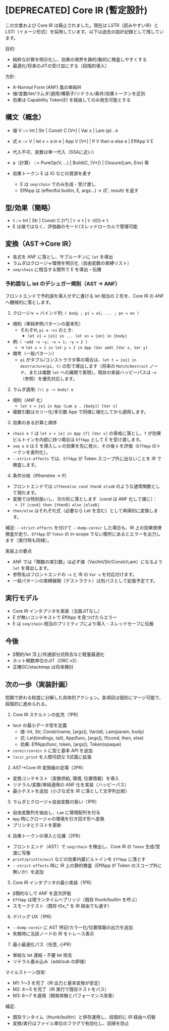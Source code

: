 # [DEPRECATED] Core IR (暫定設計)

この文書および Core IR は廃止されました。現在は LSTR（読みやすいIR）と LSTI（イメージ形式）を採用しています。以下は過去の設計記録として残しています。

目的:
- 純粋な計算を明示化し、効果の境界を静的/動的に検査しやすくする
- 最適化/将来のJITの受け皿にする（段階的導入）

方針:
- A-Normal Form (ANF) 風の単純IR
- 値/変数/let/ラムダ/適用/構築子/リテラル/条件/効果トークンを区別
- 効果は Capability Token(E) を経由してのみ発生可能とする

## 構文（概念）

- 値 V ::= Int | Str | Constr C [V*] | Var x | Lam (p) . e
- 式 e ::= V | let x = a in e | App V [V*] | If V then e else e | EffApp V E
- 代入不可、変数は単一代入（SSAに近い）
- a（計算） ::= PureOp(V, ...) | Build(C, [V*]) | Closure(Lam, Env) 等

- 効果トークン E は IO などの資源を表す
  - E は `seq/chain` でのみ生成・受け渡し
  - EffApp は (effectful builtin, E, args...) → (E', result) を返す

## 型/効果（簡略）

- τ ::= Int | Str | Constr C [τ*] | τ -> τ | τ -(IO)-> τ
- E は値ではなく、評価器のモード/スレッドローカルで管理可能

## 変換（AST→Core IR）

- 各式を ANF に落とし、サブルーチンに `let` を導出
- ラムダはクロージャ環境を明示化（自由変数の束縛リスト）
- `seq/chain` に相当する箇所で E を導出・伝播

### 予約語なし let のデシュガー規則（AST → ANF）

フロントエンドで予約語を導入せずに書ける let 相当の 2 形を、Core IR の ANF へ機械的に落とします。

1) クロージャ + バインド列: `( body ; p1 = e1; ... ; pn = en )`
- 規則（単純参照パターンの基本形）
  - それぞれ `pi ≡ ~xi` のとき:
    - `let x1 = ⟦e1⟧ in ... let xn = ⟦en⟧ in ⟦body⟧`
- 例: `( ~add ~x ~y; ~x = 1; ~y = 2 )`
  - → `let x = 1 in let y = 2 in App (Var add) [Var x, Var y]`
- 備考（一般パターン）
  - `pi` がタプル/コンストラクタ等の場合は、`let t = ⟦ei⟧ in destructure(pi, t)` の形で導出します（将来の `Match/Destruct` ノード、または複数 `let` への展開で表現）。現状の実装ハッピーパスは `~x`（参照）を優先対応します。

2) ラムダ適用: `(\\ p -> body) e`
- 規則（ANF 化）
  - `let v = ⟦e⟧ in App (Lam p . ⟦body⟧) [Var v]`
- 複数引数はカリー化/多引数 App で同様に値化してから適用します。

3) 効果のある計算と順序
- `chain e f` は `let v = ⟦e⟧ in App ⟦f⟧ [Var v]` の骨格に落とし、`f` が効果ビルトインを内部に持つ場合は `EffApp` として E を受け渡します。
- `seq a b` は E を導入し `a` の効果を先に発火、その後 `b` を評価（`EffApp` のトークンを直列化）。
- `--strict-effects` では、`EffApp` が Token スコープ外に出ないことを IR で検査します。

4) 条件分岐（ifthenelse → If）
- フロントエンドでは `ifthenelse cond thenB elseB` のような通常関数として現れます。
- 変換では特別扱いし、次の形に落とします（cond は ANF 化して値に）：
  - `If ⟦cond⟧ then ⟦thenB⟧ else ⟦elseB⟧`
- `then/else` はそれぞれ式（必要なら Let を含む）として再帰的に変換します。

補足: `--strict-effects` を付けて `--dump-coreir` した場合も、IR 上の効果規律検査が走り、`EffApp` が `Token` の in-scope でない箇所にあるとエラーを出力します（実行時も同様）。

実装上の要点
- ANF では「関数の実引数」は必ず値（Var/Int/Str/Constr/Lam）になるよう `let` を導出します。
- 参照名はフロントエンドの `~x` と IR の `Var x` を対応付けます。
- 一般パターンの束縛展開（デストラクト）は別パスとして拡張予定です。

## 実行モデル

- Core IR インタプリタを実装（当面JITなし）
- E が無いコンテキストで EffApp を見つけたらエラー
- E は `seq/chain` 相当のプリミティブにより導入・スレッドセーフに伝搬

## 今後

- β簡約/let 浮上/共通部分式除去など軽量最適化
- ホット関数単位のJIT（ORC v2）
- 正確GC/stackmap は将来検討

## 次の一歩（実装計画）

短期で終わる粒度に分解した具体的アクション。各項目は個別にマージ可能で、段階的に進められる。

1. Core IR スケルトンの拡充（1PR）
  - lscir の最小データ型を定義
    - 値: Int, Str, Constr(name, [args]), Var(id), Lam(param, body)
    - 式: Let(bindings, tail), App(func, [args]), If(cond, then, else)
    - 効果: EffApp(func, token, [args]), Token(opaque)
  - `coreir/coreir.h` に型と基本 API を追加
  - `lscir_print` を人間可読な S式風に拡張

2. AST→Core IR 変換器の足場（2PR）
  - 変換コンテキスト（変数供給, 環境, 位置情報）を導入
  - リテラル/変数/単純適用の ANF 化を実装（ハッピーパス）
  - 最小テストを追加（小さな式を IR に落として文字列比較）

3. ラムダとクロージャ自由変数の扱い（1PR）
  - 自由変数列を抽出し、`Lam` に環境配列を付与
  - `App` 時にクロージャの環境を引き回す形へ変換
  - プリンタとテストを更新

4. 効果トークンの導入と伝播（2PR）
  - フロントエンド（AST）で `seq/chain` を検出し、Core IR の `Token` 生成/受渡に写像
  - `print/println/exit` などの効果内蔵ビルトインを `EffApp` に落とす
  - `--strict-effects` 時に IR 上の静的検査（EffApp が Token のスコープ外に無いか）を追加

5. Core IR インタプリタの最小実装（1PR）
  - β簡約なしで ANF を逐次評価
  - `EffApp` は現ランタイムへブリッジ（既存 thunk/builtin を呼ぶ）
  - スモークテスト（既存 t0x_* を IR 経由でも通す）

6. デバッグ UX（1PR）
  - `--dump-coreir` に AST 併記/カラー化/位置情報の出力を追加
  - 失敗時に当該ノードの IR をトレース表示

7. 最小最適化パス（任意, 小PR）
  - 単純な let 連結・不要 let 除去
  - リテラル畳み込み（add/sub の即値）

マイルストーン目安:
- M1: 1〜3 を完了（IR 出力と基本変換が安定）
- M2: 4〜5 を完了（IR 実行で既存テストをパス）
- M3: 6〜7 を適用（開発体験とパフォーマンス改善）

補足:
- 既存ランタイム（thunk/builtin）と併存運用し、段階的に IR 経由へ切替
- 変換/実行はファイル単位のフラグで有効化し、回帰を防止

